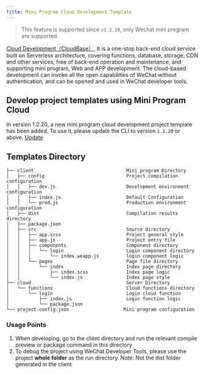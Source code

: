 ```yaml
---
title: Mini Program Cloud Development Template
---
```


> This feature is supported since `v1.2.20`, only Wechat mini program are supported.

[Cloud Development（CloudBase）](https://www.cloudbase.net?ADTAG=taro), It is a one-stop back-end cloud service built on Serverless architecture, covering functions, database, storage, CDN and other services, free of back-end operation and maintenance, and supporting mini program, Web and APP development.
The cloud-based development can invoke all the open capabilities of WeChat without authentication, and can be opened and used in WeChat developer tools.

## Develop project templates using Mini Program Cloud

In version 1.2.20, a new mini program cloud development project template has been added. To use it, please update the CLI to version `1.2.20` or above. [Update](./GETTING-STARTED#更新)

## Templates Directory

```
├── client                                  Mini program Directory
│   ├── config                              Project compilation configuration
│   │   ├── dev.js                          Development environment configuration
│   │   ├── index.js                        Default Configuration
│   │   └── prod.js                         Production environment configuration
│   ├── dist                                Compilation results directory
│   ├── package.json
│   ├── src                                 Source directory
│   │   ├── app.scss                        Project general style
│   │   ├── app.js                          Project entry file
│   │   ├── components                      Component directory
│   │   │   └── login                       Login component directory
│   │   │       └── index.weapp.js          login component logic
│   │   └── pages                           Page file directory
│   │       └── index                       Index page directory
│   │           ├── index.scss              Index page logic
│   │           └── index.js                Index page style
├── cloud                                   Server Directory
│   └── functions                           Cloud functions directory
│       └── login                           Login cloud function
│           ├── index.js                    Login function logic
│           └── package.json
└── project.config.json                    Mini program configuration
```

### Usage Points

1. When developing, go to the client directory and run the relevant compile preview or package command in this directory
2. To debug the project using WeChat Developer Tools, please use the project **whole folder** as the run directory. Note: Not the dist folder generated in the client
